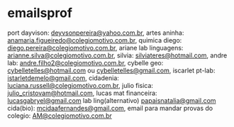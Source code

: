 # emailsprof
port dayvison: deyvsonpereira@yahoo.com.br,
artes aninha: anamaria.figueiredo@colegiomotivo.com.br,
quimica diego: diego.pereira@colegiomotivo.com.br,
ariane lab linguagens: arianne.silva@colegiomotivo.com.br,
silvia: silviateres@hotmail.com,
andre lab: andre.filho2@colegiomotivo.com.br,
cybelle geo: cybelletelles@hotmail.com ou cybelletelles@gmail.com,
iscarlet pt-lab: istarletdemelo@gmail.com,
cidadenia: luciana.russell@colegiomotivo.com.br,
julio fisica: julio_cristovam@hotmail.com,
lucas mat financeira: lucasgabryel@gmail.com
lab ling(alternativo) papaisnatalia@gmail.com
cida(bio): mcidaafernandes@gmail.com,
email para mandar provas do colegio: AM@colegiomotivo.com.br
